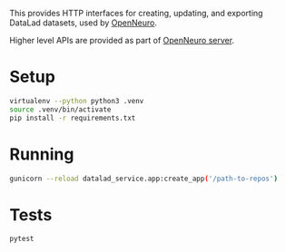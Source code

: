 This provides HTTP interfaces for creating, updating, and exporting DataLad datasets, used by [OpenNeuro](https://openneuro.org).

Higher level APIs are provided as part of [OpenNeuro server](https://github.com/OpenNeuroOrg/openneuro/tree/master/server).

# Setup

```bash
virtualenv --python python3 .venv
source .venv/bin/activate
pip install -r requirements.txt
```

# Running

```bash
gunicorn --reload datalad_service.app:create_app('/path-to-repos')
```

# Tests

```bash
pytest
```
